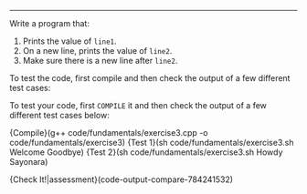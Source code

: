 ---

Write a program that:

 1. Prints the value of `line1`.
 1. On a new line, prints the value of `line2`.
 1. Make sure there is a new line after `line2`.
 
To test the code, first compile and then check the output of a few different test cases:

To test your code, first `COMPILE` it and then check the output of a few different test cases below:

{Compile}(g++ code/fundamentals/exercise3.cpp -o code/fundamentals/exercise3)
{Test 1}(sh code/fundamentals/exercise3.sh Welcome Goodbye)
{Test 2}(sh code/fundamentals/exercise3.sh Howdy Sayonara)

{Check It!|assessment}(code-output-compare-784241532)
